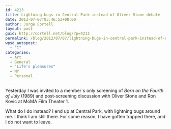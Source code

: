 ```yaml
---
id: 4213
title: Lightning bugs in Central Park instead of Oliver Stone debate
date: 2012-07-07T03:46:53+00:00
author: Jorge Cortell
layout: post
guid: http://cortell.net/blog/?p=4213
permalink: /blog/2012/07/07/lightning-bugs-in-central-park-instead-of-oliver-stone-debate/
wpsd_autopost:
  - "1"
categories:
  - Art
  - General
  - "Life's pleasures"
  - NY
  - Personal
---
```

Yesterday I was invited to a member`s only screening of _Born on the Fourth of July_ (1989) and post-screening discussion with Oliver Stone and Ron Kovic at MoMA Film Theater 1.

What do I do instead? I end up at Central Park, with lightning bugs around me. I think I am still there. For some reason, I have gotten trapped there, and I do not want to leave.